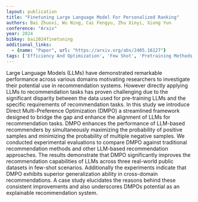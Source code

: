 ```yaml
---
layout: publication
title: "Finetuning Large Language Model For Personalized Ranking"
authors: Bai Zhuoxi, Wu Ning, Cai Fengyu, Zhu Xinyi, Xiong Yun
conference: "Arxiv"
year: 2024
bibkey: bai2024finetuning
additional_links:
  - {name: "Paper", url: "https://arxiv.org/abs/2405.16127"}
tags: ['Efficiency And Optimization', 'Few Shot', 'Pretraining Methods', 'Reinforcement Learning', 'Tools', 'Training Techniques']
---
```

Large Language Models (LLMs) have demonstrated remarkable performance across various domains motivating researchers to investigate their potential use in recommendation systems. However directly applying LLMs to recommendation tasks has proven challenging due to the significant disparity between the data used for pre-training LLMs and the specific requirements of recommendation tasks. In this study we introduce Direct Multi-Preference Optimization (DMPO) a streamlined framework designed to bridge the gap and enhance the alignment of LLMs for recommendation tasks. DMPO enhances the performance of LLM-based recommenders by simultaneously maximizing the probability of positive samples and minimizing the probability of multiple negative samples. We conducted experimental evaluations to compare DMPO against traditional recommendation methods and other LLM-based recommendation approaches. The results demonstrate that DMPO significantly improves the recommendation capabilities of LLMs across three real-world public datasets in few-shot scenarios. Additionally the experiments indicate that DMPO exhibits superior generalization ability in cross-domain recommendations. A case study elucidates the reasons behind these consistent improvements and also underscores DMPOs potential as an explainable recommendation system.
